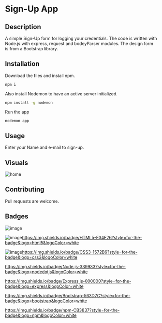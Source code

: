 # Sign-Up App


## Description

A simple Sign-Up form for logging your credentials.
The code is written with Node.js with express, request and bodeyParser modules. The design form is from a Bootstrap library.

## Installation

Download the files and install npm.

```bash
npm i
```

Also install Nodemon to have an active server initialized.
```bash
npm install -g nodemon
```
Run the app
```bash
nodemon app
```

## Usage

Enter your Name and e-mail to sign-up. 

## Visuals

![home](https://user-images.githubusercontent.com/119517554/224740208-d478ed0b-02be-47df-9885-226e9acc2902.PNG)




## Contributing

Pull requests are welcome.


## Badges

![image]({[(https://img.shields.io/badge/VSCode-0078D4?style=for-the-badge&logo=visual%20studio%20code&logoColor=white)]})

![image]({BadgeURLHere})https://img.shields.io/badge/HTML5-E34F26?style=for-the-badge&logo=html5&logoColor=white

![image]({BadgeURLHere})https://img.shields.io/badge/CSS3-1572B6?style=for-the-badge&logo=css3&logoColor=white

https://img.shields.io/badge/Node.js-339933?style=for-the-badge&logo=nodedotjs&logoColor=white

https://img.shields.io/badge/Express.js-000000?style=for-the-badge&logo=express&logoColor=white

https://img.shields.io/badge/Bootstrap-563D7C?style=for-the-badge&logo=bootstrap&logoColor=white

https://img.shields.io/badge/npm-CB3837?style=for-the-badge&logo=npm&logoColor=white


